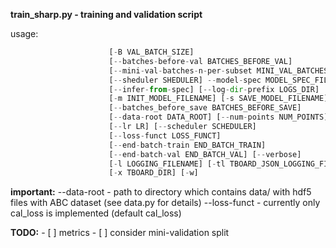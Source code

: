**train_sharp.py - training and validation script**

usage: 
``` python train_sharp.py [-h] [-g GPU] [-e EPOCHS] [-b TRAIN_BATCH_SIZE]
                      [-B VAL_BATCH_SIZE]
                      [--batches-before-val BATCHES_BEFORE_VAL]
                      [--mini-val-batches-n-per-subset MINI_VAL_BATCHES_N_PER_SUBSET]
                      [--sheduler SHEDULER] --model-spec MODEL_SPEC_FILENAME
                      [--infer-from-spec] [--log-dir-prefix LOGS_DIR]
                      [-m INIT_MODEL_FILENAME] [-s SAVE_MODEL_FILENAME]
                      [--batches_before_save BATCHES_BEFORE_SAVE]
                      [--data-root DATA_ROOT] [--num-points NUM_POINTS]
                      [--lr LR] [--scheduler SCHEDULER]
                      [--loss-funct LOSS_FUNCT]
                      [--end-batch-train END_BATCH_TRAIN]
                      [--end-batch-val END_BATCH_VAL] [--verbose]
                      [-l LOGGING_FILENAME] [-tl TBOARD_JSON_LOGGING_FILE]
                      [-x TBOARD_DIR] [-w]
```
**important:** --data-root - path to directory which contains data/ with hdf5 files with ABC dataset (see data.py for details)
           --loss-funct - currently only cal_loss is implemented (default cal_loss)
           
**TODO:** - [ ] metrics 
          - [ ] consider mini-validation split
           

